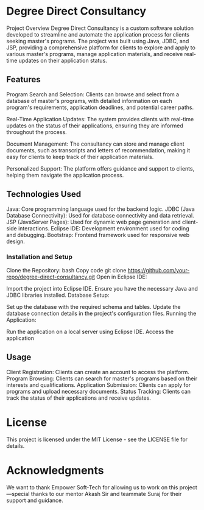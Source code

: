 # Degree Direct Consultancy
Project Overview
Degree Direct Consultancy is a custom software solution developed to streamline and automate the application process for clients seeking master's programs. The project was built using Java, JDBC, and JSP, providing a comprehensive platform for clients to explore and apply to various master's programs, manage application materials, and receive real-time updates on their application status.

## Features
Program Search and Selection: Clients can browse and select from a database of master's programs, with detailed information on each program's requirements, application deadlines, and potential career paths.

Real-Time Application Updates: The system provides clients with real-time updates on the status of their applications, ensuring they are informed throughout the process.

Document Management: The consultancy can store and manage client documents, such as transcripts and letters of recommendation, making it easy for clients to keep track of their application materials.

Personalized Support: The platform offers guidance and support to clients, helping them navigate the application process.

## Technologies Used
Java: Core programming language used for the backend logic.
JDBC (Java Database Connectivity): Used for database connectivity and data retrieval.
JSP (JavaServer Pages): Used for dynamic web page generation and client-side interactions.
Eclipse IDE: Development environment used for coding and debugging.
Bootstrap: Frontend framework used for responsive web design.

### Installation and Setup

Clone the Repository:
bash
Copy code
git clone https://github.com/your-repo/degree-direct-consultancy.git
Open in Eclipse IDE:

Import the project into Eclipse IDE.
Ensure you have the necessary Java and JDBC libraries installed.
Database Setup:

Set up the database with the required schema and tables.
Update the database connection details in the project's configuration files.
Running the Application:

Run the application on a local server using Eclipse IDE.
Access the application 

## Usage
Client Registration: Clients can create an account to access the platform.
Program Browsing: Clients can search for master's programs based on their interests and qualifications.
Application Submission: Clients can apply for programs and upload necessary documents.
Status Tracking: Clients can track the status of their applications and receive updates.

# License
This project is licensed under the MIT License - see the LICENSE file for details.

# Acknowledgments
We want to thank Empower Soft-Tech for allowing us to work on this project—special thanks to our mentor Akash Sir and  teammate Suraj for their support and guidance.

